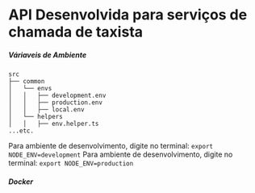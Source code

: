 # API Desenvolvida para serviços de chamada de taxista

##### Váriaveis de Ambiente
```
src
├── common
│   └── envs
│   │   ├── development.env
│   │   ├── production.env
│   │   ├── local.env
│   └── helpers
│   │   ├── env.helper.ts
...etc.
```
Para ambiente de desenvolvimento, digite no terminal:
`export NODE_ENV=development`
Para ambiente de desenvolvimento, digite no terminal:
`export NODE_ENV=production`
##### Docker
